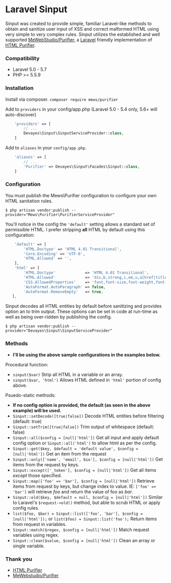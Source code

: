 Laravel Sinput
==========

Sinput was created to provide simple, familiar Laravel-like methods to obtain and sanitize user input of XSS and correct malformed HTML using very simple to very complex rules. Sinput utilizes the established and well supported [MeWebStudio/Purifier](https://github.com/mewebstudio/Purifier "MeWebStudio/Purifier"), a [Laravel](https://laravel.com/docs/5.7/ "Laravel") friendly implementation of [HTML Purifier](http://htmlpurifier.org/ "HTML Purifier").

### Compatibility
- Laravel 5.0 - 5.7
- PHP >= 5.5.9

### Installation
Install via composer.
`composer require mews/purifier`

Add to `providers` in your config/app.php (Laravel 5.0 - 5.4 only, 5.6+ will auto-discover)
```php
    'providers' => [
        // ...
        Devayes\Sinput\SinputServiceProvider::class,
    ]
```
Add to `aliases` in your `config/app.php`.

```php
    'aliases' => [
        // ...
        'Purifier' => Devayes\Sinput\Facades\Sinput::class,
    ]
```
### Configuration
You must publish the Mews\Purifier configuration to configure your own HTML sanitation rules.

`$ php artisan vendor:publish --provider="Mews\Purifier\PurifierServiceProvider"`

You'll notice in the config the `'default'` setting allows a standard set of permissible HTML. I prefer stripping **all** HTML by default using this configuration:
```php
    'default' => [
        'HTML.Doctype' => 'HTML 4.01 Transitional',
        'Core.Encoding' => 'UTF-8',
        'HTML.Allowed' => '',
    ],
    'html' => [
        'HTML.Doctype'             => 'HTML 4.01 Transitional',
        'HTML.Allowed'             => 'div,b,strong,i,em,u,a[href|title],ul,ol,li,p[style],br,span[style],img[width|height|alt|src]',
        'CSS.AllowedProperties'    => 'font,font-size,font-weight,font-style,font-family,text-decoration,padding-left,color,background-color,text-align',
        'AutoFormat.AutoParagraph' => false,
        'AutoFormat.RemoveEmpty'   => true,
   ],
 ```

Sinput decodes all HTML entities by default before sanitizing and provides option an to trim output. These options can be set in code at run-time as well as being over-ridden by publishing the config.

`$ php artisan vendor:publish --provider="Devayes\Sinput\SinputServiceProvider"`

### Methods
- **I'll be using the above sample configurations in the examples below.**

Procedural function: 
- `sinput($var)` Strip all HTML in a variable or an array. 
- `sinput($var, 'html')` Allows HTML defined in `'html'` portion of config above.

Psuedo-static methods:
- **If no config option is provided, the default (as seen in the above example) will be used.**
- `Sinput::setDecode([true|false])` Decode HTML entities before filtering (default: true)
- `Sinput::setTrim([true|false])` Trim output of whitespace (default: false)
- `Sinput::all($config = [null|'html'])` Get all input and apply default config option or `Sinput::all('html')` to allow html as per the config.
- `Sinput::get($key, $default = 'default value', $config = [null|'html'])` Get an item from the request 
- `Sinput::only(['name', 'email', bio'], $config = [null|'html'])` Get items from the request by keys.
- `Sinput::except(['_token'], $config = [null|'html'])` Get all items *except* those specified.
- `Sinput::map(['foo' => 'bar'], $config = [null|'html'])` Retrieve items from request by keys, but change index to value. IE: `['foo' => 'bar']` will retrieve *foo* and return the value of foo as *bar*.
- `Sinput::old($key, $default = null, $config = [null|'html'])` Similar to Laravel's `$request->old()` method, but able to scrub HTML or apply config rules.
- `list($foo, $bar) = Sinput::list(['foo', 'bar'], $config = [null|'html']);` or `list($foo) = Sinput::list('foo');` Return items from request in variables.
- `Sinput::match($regex, $config = [null|'html'])` Match request variables using regex.
- `Sinput::clean($value, $config = [null|'html'])` Clean an array or single variable.

### Thank you
- [HTML Purifier](http://htmlpurifier.org/ "HTML Purifier")
- [MeWebstudio/Purifier](https://github.com/mewebstudio/Purifier "MeWebstudio/Purifier")
